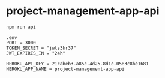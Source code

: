 # project-management-app-api
```
npm run api
```
```
.env
PORT = 3000
TOKEN_SECRET = "jwts3kr37"
JWT_EXPIRES_IN = "24h"

HEROKU_API_KEY = 21cabeb3-a85c-4d25-8d1c-0583c8be1681
HEROKU_APP_NAME = project-management-app-api

```